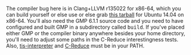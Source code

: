 The compiler bug here is in Clang+LLVM r135022 for x86-64, which you
can build yourself or else use or else grab [this
tarball](http://john.regehr.org/llvm-r135022-install-ubuntu-14.04.tar.bz2)
for Ubuntu 14.04 on x86-64. You'll also need the GMP 6.1.1 source code
and you need to have configured and built GMP in a subdirectory called
<tt>build</tt>. If you've placed either GMP or the compiler binary
anywhere besides your home directory, you'll need to adjust some paths
in the C-Reduce interestingness tests. Also,
[tis-interpreter](http://trust-in-soft.com/tis-interpreter/)
and
[C-Reduce](https://github.com/csmith-project/creduce)
must be in your PATH.
